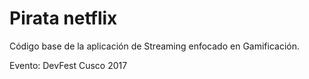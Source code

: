 
		
Pirata netflix
=======================================

Código base de la aplicación de Streaming enfocado en Gamificación.

Evento: DevFest Cusco 2017
